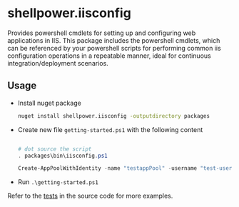 # shellpower.iisconfig

Provides powershell cmdlets for setting up and configuring web applications in IIS. This package includes the powershell cmdlets, which can be referenced by your powershell scripts for performing common iis configuration operations in a repeatable manner, ideal for continuous integration/deployment scenarios.

## Usage

* Install nuget package

    ```sh
    nuget install shellpower.iisconfig -outputdirectory packages
    ```

* Create new file `getting-started.ps1` with the following content

    ```powershell

    # dot source the script
    . packages\bin\iisconfig.ps1

    Create-AppPoolWithIdentity -name "testappPool" -username "test-user" -password "test-password"
    ```

* Run `.\getting-started.ps1`

Refer to the [tests](./tests) in the source code for more examples.